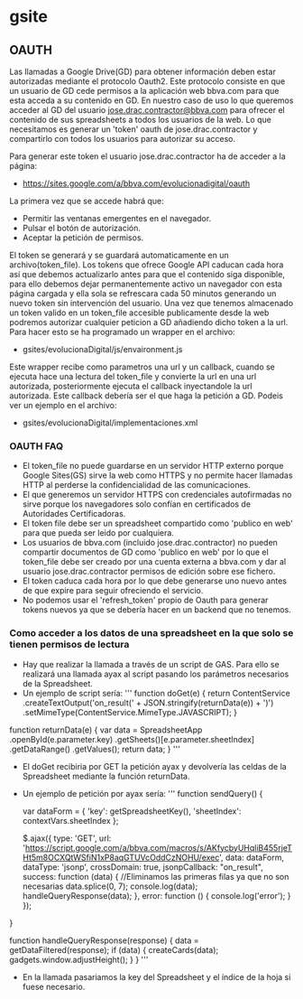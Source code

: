 # gsite

## OAUTH
Las llamadas a Google Drive(GD) para obtener información deben estar autorizadas mediante el protocolo Oauth2.
Este protocolo consiste en que un usuario de GD cede permisos a la aplicación web bbva.com para que esta acceda a su contenido en GD.
En nuestro caso de uso lo que queremos acceder al GD del usuario jose.drac.contractor@bbva.com para ofrecer el contenido de sus spreadsheets a todos los usuarios de la web. Lo que necesitamos es generar un 'token' oauth de jose.drac.contractor y compartirlo con todos los usuarios para autorizar su acceso.

Para generar este token el usuario jose.drac.contractor ha de acceder a la página:
* https://sites.google.com/a/bbva.com/evolucionadigital/oauth

La primera vez que se accede habrá que:
* Permitir las ventanas emergentes en el navegador.
* Pulsar el botón de autorización.
* Aceptar la petición de permisos.

El token se generará y se guardará automaticamente en un archivo(token_file).
Los tokens que ofrece Google API caducan cada hora así que debemos actualizarlo antes para que el contenido siga disponible, para ello debemos dejar permanentemente activo un navegador con esta página cargada y ella sola se refrescara cada 50 minutos generando un nuevo token sin intervención del usuario.
Una vez que tenemos almacenado un token valido en un token_file accesible publicamente desde la web podremos autorizar cualquier peticion a GD añadiendo dicho token a la url. Para hacer esto se ha programado un wrapper en el archivo:
* gsites/evolucionaDigital/js/envaironment.js

Este wrapper recibe como parametros una url y un callback, cuando se ejecuta hace una lectura del token_file y convierte la url en una url autorizada, posteriormente ejecuta el callback inyectandole la url autorizada. Este callback debería ser el que haga la petición a GD.
Podeis ver un ejemplo en el archivo:
* gsites/evolucionaDigital/implementaciones.xml

### OAUTH FAQ
* El token_file no puede guardarse en un servidor HTTP externo porque Google Sites(GS) sirve la web como HTTPS y no permite hacer llamadas HTTP al perderse la confidencialidad de las comunicaciones.
* El que generemos un servidor HTTPS con credenciales autofirmadas no sirve porque los navegadores solo confían en certificados de Autoridades Certificadoras.
* El token file debe ser un spreadsheet compartido como 'publico en web' para que pueda ser leido por cualquiera.
* Los usuarios de bbva.com (incluido jose.drac.contractor) no pueden compartir documentos de GD como 'publico en web' por lo que el token_file debe ser creado por una cuenta externa a bbva.com y dar al usuario jose.drac.contractor permisos de edición sobre ese fichero.
* El token caduca cada hora por lo que debe generarse uno nuevo antes de que expire para seguir ofreciendo el servicio.
* No podemos usar el 'refresh_token' propio de Oauth para generar tokens nuevos ya que se debería hacer en un backend que no tenemos.


### Como acceder a los datos de una spreadsheet en la que solo se tienen permisos de lectura
* Hay que realizar la llamada a través de un script de GAS. Para ello se realizará una llamada ayax al script pasando los parámetros necesarios de la Spreadsheet.
* Un ejemplo de script sería:
'''
function doGet(e) {
  return ContentService
    .createTextOutput('on_result(' + JSON.stringify(returnData(e)) + ')')
    .setMimeType(ContentService.MimeType.JAVASCRIPT);
}

function returnData(e) {
  var data = SpreadsheetApp
      .openById(e.parameter.key)
      .getSheets()[e.parameter.sheetIndex]
      .getDataRange()
      .getValues();
  return data;
}
'''
* El doGet recibiria por GET la petición ayax y devolvería las celdas de la Spreadsheet mediante la función returnData.
* Un ejemplo de petición por ayax sería:
'''
function sendQuery() {

    var dataForm = {
        'key': getSpreadsheetKey(),
        'sheetIndex': contextVars.sheetIndex
    };

    $.ajax({
        type: 'GET',
        url: 'https://script.google.com/a/bbva.com/macros/s/AKfycbyUHqliB455rjeTHt5m8OCXQtWSfiN1xP8aqGTUVcOddCzNOHU/exec',
        data: dataForm,
        dataType: 'jsonp',
        crossDomain: true,
        jsonpCallback: "on_result",
        success: function (data) {
            //Eliminamos las primeras filas ya que no son necesarias
            data.splice(0, 7);
            console.log(data);
            handleQueryResponse(data);
        },
        error: function () {
            console.log('error');
        }
    });

}

function handleQueryResponse(response) {
    data = getDataFiltered(response);
    if (data) {
        createCards(data);
        gadgets.window.adjustHeight();
    }
}
'''
* En la llamada pasariamos la key del Spreadsheet y el índice de la hoja si fuese necesario.
